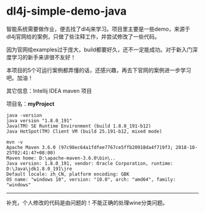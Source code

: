 # dl4j-simple-demo-java
智能系统需要做作业，便去找了dl4j来学习。项目里主要是一些demo，来源于dl4j官网给的案例，只做了些注释工作，并尝试修改了一些代码。

因为官网给examples过于庞大，build都要好久，还不一定能成功。对于新入门深度学习的新手来讲很不友好！

本项目的5个可运行案例都弄懂的话，还感兴趣，再去下官网的案例进一步学习吧。加油！


其它信息：Intellij IDEA maven 项目

项目名：**myProject**
```
java -version
java version "1.8.0_191"
Java(TM) SE Runtime Environment (build 1.8.0_191-b12)
Java HotSpot(TM) Client VM (build 25.191-b12, mixed mode)
```
```
mvn -v
Apache Maven 3.6.0 (97c98ec64a1fdfee7767ce5ffb20918da4f719f3; 2018-10-25T02:41:47+08:00)
Maven home: D:\apache-maven-3.6.0\bin\..
Java version: 1.8.0_191, vendor: Oracle Corporation, runtime: D:\Java\jdk1.8.0_191\jre
Default locale: zh_CN, platform encoding: GBK
OS name: "windows 10", version: "10.0", arch: "amd64", family: "windows"
```

----------
补充，个人修改的代码是由问题的！不能正确的处理wine分类问题。
